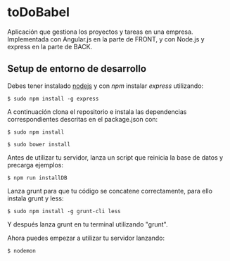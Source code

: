 # toDoBabel
Aplicación que gestiona los proyectos y tareas en una empresa. Implementada con Angular.js en la parte de FRONT, y con Node.js y express en la parte de BACK.



## Setup de entorno de desarrollo

Debes tener instalado [nodejs](http://nodejs.org/en/) y con *npm* instalar *express* utilizando:

```
$ sudo npm install -g express
```

A continuación clona el repositorio e instala las dependencias correspondientes descritas en el package.json con:

```
$ sudo npm install 
```

```
$ sudo bower install 
```

Antes de utilizar tu servidor, lanza un script que reinicia la base de datos y precarga ejemplos:

```
$ npm run installDB
```

Lanza grunt para que tu código se concatene correctamente, para ello instala grunt y less:


```
$ sudo npm install -g grunt-cli less
```

Y después lanza grunt en tu terminal utilizando "grunt".


Ahora puedes empezar a utilizar tu servidor lanzando:
```
$ nodemon
```






